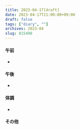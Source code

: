 ```yaml
---
title: 2023-04-17[draft]
date: 2023-04-17T21:00:00+09:00
draft: false
tags: ["diary", ""]
archives: 2023-04
slug: 815498
---
```

#### 午前
- 
#### 午後
- 
#### 体調
- 
#### その他